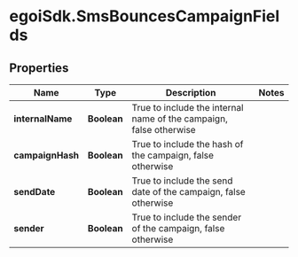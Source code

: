 # egoiSdk.SmsBouncesCampaignFields

## Properties
Name | Type | Description | Notes
------------ | ------------- | ------------- | -------------
**internalName** | **Boolean** | True to include the internal name of the campaign, false otherwise | 
**campaignHash** | **Boolean** | True to include the hash of the campaign, false otherwise | 
**sendDate** | **Boolean** | True to include the send date of the campaign, false otherwise | 
**sender** | **Boolean** | True to include the sender of the campaign, false otherwise | 


